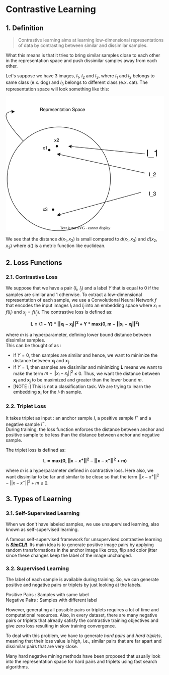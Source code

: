# Contrastive Learning

## 1. Definition

> Contrastive learning aims at learning low-dimensional representations of data by contrasting between similar and dissimilar samples.

What this means is that it tries to bring similar samples close to each other in the representation space and push dissimilar samples away from each other.

Let's suppose we have 3 images, $I_1$, $I_2$ and $I_3$, where $I_1$ and $I_2$ belongs to same class (e.x. dog) and $I_3$ belongs to different class (e.x. cat). The representation space will look something like this:

![svg-1](../../assets/Notes/Miscellaneous/contrastive-learning-1.drawio.svg)

We see that the distance $d(x_1, x_2)$ is small compared to $d(x_1, x_3)$ and $d(x_2, x_3)$ where $d()$ is a metric function like euclidean.

[//]: # (comment in markdown looks like this)

## 2. Loss Functions

### 2.1. Contrastive Loss

We suppose that we have a pair ($I_i$, $I_j$) and a label $Y$ that is equal to 0 if the samples are similar and 1 otherwise. To extract a low-dimensional representation of each sample, we use a Convolutional Neural Network $f$ that encodes the input images $I_i$ and $I_j$ into an embedding space where $x_i = f(I_i)$ and $x_j = f(I_j)$. The contrastive loss is defined as:  

$$\mathbf{L = (1-Y) * ||x_i - x_j||^2 + Y * max(0, m - ||x_i - x_j||^2)}$$

where $m$ is a hyperparameter, defining lower bound distance between dissimilar samples.  
This can be thought of as :  

* If $Y = 0$, then samples are similar and hence, we want to minimize the distance between $\mathbf{x_i}$ and $\mathbf{x_j}$.  
* If $Y = 1$, then samples are dissimilar and minimizing $\mathbf{L}$ means we want to make the term $m - ||x_i - x_j||^2$ $\leq$ 0. Thus, we want the distance between $\mathbf{x_i}$ and $\mathbf{x_j}$ to be maximized and greater than the lower bound $m$.
* [NOTE :] This is not a classification task. We are trying to learn the embedding $\mathbf{x_i}$ for the $i$-th sample.

### 2.2. Triplet Loss

It takes triplet as input : an anchor sample $I$, a positive sample $I^{+}$ and a negative sample $I^{-}$.  
During training, the loss function enforces the distance between anchor and positive sample to be less than the distance between anchor and negative sample.

The triplet loss is defined as:

$$\mathbf{L = max(0, ||x - x^{+}||^2 - ||x - x^{-}||^2 + m)}$$

where $m$ is a hyperparameter defined in contrastive loss. Here also, we want dissimilar to be far and similar to be close so that the term $||x - x^{+}||^2 - ||x - x^{-}||^2 + m$ $\leq$ 0.

## 3. Types of Learning

### 3.1. Self-Supervised Learning

When we don't have labeled samples, we use unsupervised learning, also known as self-supervised learning.

A famous self-supervised framework for unsupervised contrastive learning is [**_SimCLR_**](https://arxiv.org/abs/2002.05709). Its main idea is to generate positive image pairs by applying random transformations in the anchor image like crop, flip and color jitter since these changes keep the label of the image unchanged.

### 3.2. Supervised Learning

The label of each sample is available during training. So, we can generate positive and negative pairs or triplets by just looking at the labels. 

Positive Pairs : Samples with same label  
Negative Pairs : Samples with different label

However, generating all possible pairs or triplets requires a lot of time and computational resources. Also, in every dataset, there are many negative pairs or triplets that already satisfy the contrastive training objectives and give zero loss resulting in slow training convergence.

To deal with this problem, we have to generate _hard pairs_ and _hard triplets_, meaning that their loss value is high, i.e., similar pairs that are far apart and dissimilar pairs that are very close. 

Many hard negative mining methods have been proposed that usually look into the representation space for hard pairs and triplets using fast search algorithms.